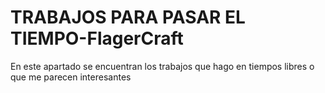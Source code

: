 # TRABAJOS PARA PASAR EL TIEMPO-FlagerCraft
En este apartado se encuentran los trabajos que hago en tiempos libres o que me parecen interesantes
